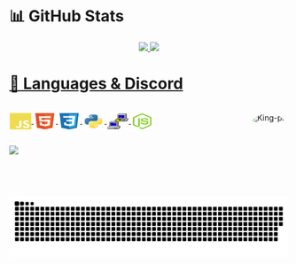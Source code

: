 # 📊 GitHub Stats

<div align="center">
  <a href="https://github.com/k1ngvilons">
  <img height="160em" src="https://github-readme-stats.vercel.app/api?username=k1ngvilons&show_icons=true&theme=midnight-purple&include_all_commits=true&count_private=true"/>
  <img height="160em" src="https://github-readme-stats.vercel.app/api/top-langs/?username=k1ngvilons&layout=compact&langs_count=7&theme=midnight-purple"/>
</div>

# 🍕 Languages & Discord
<div style="display: inline_block"><br>
  <img align="center" alt="King-Js" height="30" width="40" src="https://raw.githubusercontent.com/devicons/devicon/master/icons/javascript/javascript-plain.svg">
  <img align="center" alt="King-HTML" height="30" width="40" src="https://raw.githubusercontent.com/devicons/devicon/master/icons/html5/html5-original.svg">
  <img align="center" alt="King-CSS" height="30" width="40" src="https://raw.githubusercontent.com/devicons/devicon/master/icons/css3/css3-original.svg">
  <img align="center" alt="King-Python" height="30" width="40" src="https://raw.githubusercontent.com/devicons/devicon/master/icons/python/python-original.svg">
  <img align="center" alt="King-PuTTy" height="30" width="40" src="https://raw.githubusercontent.com/devicons/devicon/master/icons/putty/putty-original.svg">
  <img align="center" alt="King-PuTTy" height="30" width="40" src="https://raw.githubusercontent.com/devicons/devicon/master/icons/nodejs/nodejs-original.svg">
  <img align="right" alt="King-pic" height="150" style="border-radius:50px;" src="https://i.imgur.com/33MWk9E.png">
</div>
  
  ##
 
<div> 
 <a href="https://discord.gg/jAJKYtSX73" target="_blank"><img src="https://img.shields.io/badge/Discord-7289DA?style=for-the-badge&logo=discord&logoColor=white" target="_blank"></a> 
 
  ![Snake animation](https://github.com/k1ngvilons/k1ngvilons/blob/output/github-contribution-grid-snake.svg)
 
</div>
